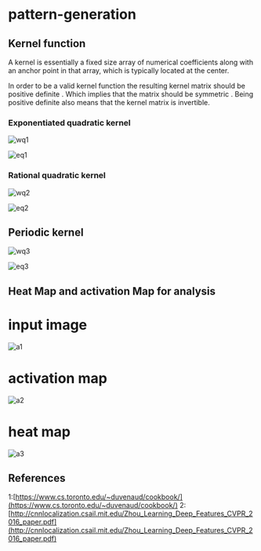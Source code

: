 # pattern-generation

## Kernel function
A kernel is essentially a fixed size array of numerical coefficients along with an anchor point in that array, which is typically located at the center.

In order to be a valid kernel function the resulting kernel matrix should be positive definite . Which implies that the matrix should be symmetric . Being positive definite also means that the kernel matrix is invertible.

### Exponentiated quadratic kernel
![wq1](https://github.com/ashleetiw/pattern-generation/blob/master/eq1.png)

![eq1](https://github.com/ashleetiw/pattern-generation/blob/master/f1.png)

### Rational quadratic kernel
![wq2](https://github.com/ashleetiw/pattern-generation/blob/master/eq2.png)

![eq2](https://github.com/ashleetiw/pattern-generation/blob/master/f2.png)

## Periodic kernel
![wq3](https://github.com/ashleetiw/pattern-generation/blob/master/eq3.png)

![eq3](https://github.com/ashleetiw/pattern-generation/blob/master/f3.png)


## Heat Map and activation Map for analysis 
# input image 
![a1](https://github.com/ashleetiw/pattern-generation/blob/master/activ1.png)
# activation map
![a2](https://github.com/ashleetiw/pattern-generation/blob/master/act3.png)
# heat map
![a3](https://github.com/ashleetiw/pattern-generation/blob/master/act2.png)

## References
1:[https://www.cs.toronto.edu/~duvenaud/cookbook/](https://www.cs.toronto.edu/~duvenaud/cookbook/)
2:[http://cnnlocalization.csail.mit.edu/Zhou_Learning_Deep_Features_CVPR_2016_paper.pdf](http://cnnlocalization.csail.mit.edu/Zhou_Learning_Deep_Features_CVPR_2016_paper.pdf)